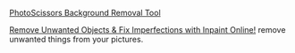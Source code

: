 
[PhotoScissors Background Removal Tool](https://photoscissors.com/)

[Remove Unwanted Objects & Fix Imperfections with Inpaint Online!](https://theinpaint.com/)
remove unwanted things from your pictures.
